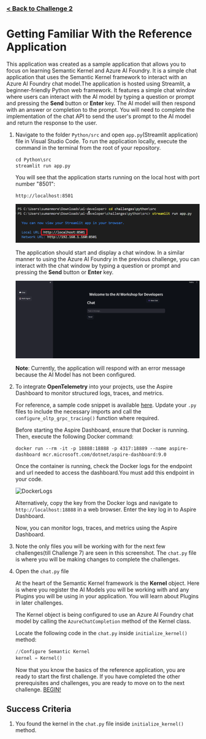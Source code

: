### [< Back to Challenge 2](../../Challenge-02.md)

# Getting Familiar With the Reference Application

This application was created as a sample application that allows you to focus on learning Semantic Kernel and Azure AI Foundry. It is a simple chat application that uses the Semantic Kernel framework to interact with an Azure AI Foundry chat model.The application is hosted using Streamlit, a beginner-friendly Python web framework. It features a simple chat window where users can interact with the AI model by typing a question or prompt and pressing the **Send** button or  **Enter** key. The AI model will then respond with an answer or completion to the prompt. You will need to complete the implementation of the chat API to send the user's prompt to the AI model and return the response to the user.

1. Navigate to the folder `Python/src` and open `app.py`(Streamlit application) file in Visual Studio Code. To run the application locally, execute the command in the terminal from the root of your repository.

    ```console
    cd Python\src
    streamlit run app.py
    ```

    You will see that the application starts running on the local host with port number "8501":

    ```console
    http://localhost:8501
    ```

    ![VS code Termianl](../image/ch02img2.png)

    The application should start and display a chat window. In a similar manner to using the Azure AI Foundry in the previous challenge, you can interact with the chat window by typing a question or prompt and pressing the **Send** button or **Enter** key.

    ![App](../image/ch02img3.png)

    **Note**: Currently, the application will respond with an error message because the AI Model has not been configured.

2. To integrate **OpenTelemetry** into your projects, use the Aspire Dashboard to monitor structured logs, traces, and metrics.

    For reference, a sample code snippet is available [here](https://learn.microsoft.com/en-us/dotnet/aspire/fundamentals/dashboard/standalone-for-python?tabs=fastapi%2Cwindows#adding-opentelemetry). Update your `.py` files to include the necessary imports and call the `configure_oltp_grpc_tracing()` function where required.

    Before starting the Aspire Dashboard, ensure that Docker is running. Then, execute the following Docker command:

    ```
    docker run --rm -it -p 18888:18888 -p 4317:18889 --name aspire-dashboard mcr.microsoft.com/dotnet/aspire-dashboard:9.0
    ```

    Once the container is running, check the Docker logs for the endpoint and url needed to access the dashboard.You must add this endpoint in your code.

    ![DockerLogs](../image/ch02img4.png)

    Alternatively, copy the key from the Docker logs and navigate to `http://localhost:18888` in a web browser. Enter the key log in to Aspire Dashboard.

    Now, you can monitor logs, traces, and metrics using the Aspire Dashboard.

1. Note the only files you will be working with for the next few challenges(till Challenge 7) are seen in this screenshot. The `chat.py` file is where you will be making changes to complete the challenges.

1. Open the `chat.py` file

    At the heart of the Semantic Kernel framework is the **Kernel** object. Here is where you register the AI Models you will be working with and any Plugins you will be using in your application. You will learn about Plugins in later challenges.

    The Kernel object is being configured to use an Azure AI Foundry chat model by calling the ```AzureChatCompletion``` method of the Kernel class.  

    Locate the following code in the ```chat.py``` inside `initialize_kernel()` method:

    ```Python
    //Configure Semantic Kernel
    kernel = Kernel()
    ```

    Now that you know the basics of the reference application, you are ready to start the first challenge. If you have completed the other prerequisites and challenges, you are ready to move on to the next challenge. [BEGIN!](../../Challenge-02.md#challenges)

## Success Criteria

1. You found the kernel in the `chat.py` file inside `initialize_kernel()` method.
